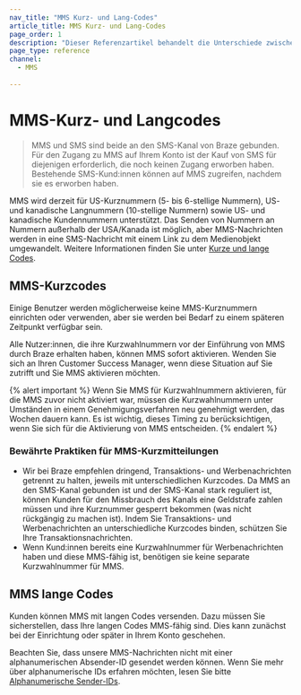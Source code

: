 ```yaml
---
nav_title: "MMS Kurz- und Lang-Codes"
article_title: MMS Kurz- und Lang-Codes
page_order: 1
description: "Dieser Referenzartikel behandelt die Unterschiede zwischen SMS- und MMS-Kurzcodes und Langcodes."
page_type: reference
channel:
  - MMS
  
---
```


# MMS-Kurz- und Langcodes

> MMS und SMS sind beide an den SMS-Kanal von Braze gebunden. Für den Zugang zu MMS auf Ihrem Konto ist der Kauf von SMS für diejenigen erforderlich, die noch keinen Zugang erworben haben. Bestehende SMS-Kund:innen können auf MMS zugreifen, nachdem sie es erworben haben. 

MMS wird derzeit für US-Kurznummern (5- bis 6-stellige Nummern), US- und kanadische Langnummern (10-stellige Nummern) sowie US- und kanadische Kundennummern unterstützt. Das Senden von Nummern an Nummern außerhalb der USA/Kanada ist möglich, aber MMS-Nachrichten werden in eine SMS-Nachricht mit einem Link zu dem Medienobjekt umgewandelt. Weitere Informationen finden Sie unter [Kurze und lange Codes]({{site.baseurl}}/user_guide/message_building_by_channel/sms/phone_numbers/sending_phone_numbers/).

## MMS-Kurzcodes

Einige Benutzer werden möglicherweise keine MMS-Kurznummern einrichten oder verwenden, aber sie werden bei Bedarf zu einem späteren Zeitpunkt verfügbar sein.

Alle Nutzer:innen, die ihre Kurzwahlnummern vor der Einführung von MMS durch Braze erhalten haben, können MMS sofort aktivieren. Wenden Sie sich an Ihren Customer Success Manager, wenn diese Situation auf Sie zutrifft und Sie MMS aktivieren möchten.

{% alert important %}
Wenn Sie MMS für Kurzwahlnummern aktivieren, für die MMS zuvor nicht aktiviert war, müssen die Kurzwahlnummern unter Umständen in einem Genehmigungsverfahren neu genehmigt werden, das Wochen dauern kann. Es ist wichtig, dieses Timing zu berücksichtigen, wenn Sie sich für die Aktivierung von MMS entscheiden.
{% endalert %}

### Bewährte Praktiken für MMS-Kurzmitteilungen

- Wir bei Braze empfehlen dringend, Transaktions- und Werbenachrichten getrennt zu halten, jeweils mit unterschiedlichen Kurzcodes. Da MMS an den SMS-Kanal gebunden ist und der SMS-Kanal stark reguliert ist, können Kunden für den Missbrauch des Kanals eine Geldstrafe zahlen müssen und ihre Kurznummer gesperrt bekommen (was nicht rückgängig zu machen ist). Indem Sie Transaktions- und Werbenachrichten an unterschiedliche Kurzcodes binden, schützen Sie Ihre Transaktionsnachrichten.
- Wenn Kund:innen bereits eine Kurzwahlnummer für Werbenachrichten haben und diese MMS-fähig ist, benötigen sie keine separate Kurzwahlnummer für MMS.

## MMS lange Codes

Kunden können MMS mit langen Codes versenden. Dazu müssen Sie sicherstellen, dass Ihre langen Codes MMS-fähig sind. Dies kann zunächst bei der Einrichtung oder später in Ihrem Konto geschehen. 

Beachten Sie, dass unsere MMS-Nachrichten nicht mit einer alphanumerischen Absender-ID gesendet werden können. Wenn Sie mehr über alphanumerische IDs erfahren möchten, lesen Sie bitte [Alphanumerische Sender-IDs]({{site.baseurl}}/user_guide/message_building_by_channel/sms/phone_numbers/sending_phone_numbers/#alphanumeric-sender-id).
